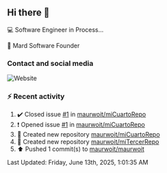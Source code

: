 ## Hi there 👋

:computer: Software Engineer in Process...

:office: Mard Software Founder

### Contact and social media

![Website](https://img.shields.io/badge/maurwoit.com-up-green?style=for-the-badge)


### :zap: Recent activity
<!--RECENT_ACTIVITY:start-->
1. ✔️ Closed issue [#1](https://github.com/maurwoit/miCuartoRepo/issues/1) in [maurwoit/miCuartoRepo](https://github.com/maurwoit/miCuartoRepo)<br>
2. ❗️ Opened issue [#1](https://github.com/maurwoit/miCuartoRepo/issues/1) in [maurwoit/miCuartoRepo](https://github.com/maurwoit/miCuartoRepo)<br>
3. 📔 Created new repository [maurwoit/miCuartoRepo](https://github.com/maurwoit/miCuartoRepo)<br>
4. 📔 Created new repository [maurwoit/miTercerRepo](https://github.com/maurwoit/miTercerRepo)<br>
5. ⬆️ Pushed 1 commit(s) to [maurwoit/maurwoit](https://github.com/maurwoit/maurwoit)<br>
<!--RECENT_ACTIVITY:end-->

<!--RECENT_ACTIVITY:last_update-->
Last Updated: Friday, June 13th, 2025, 1:01:35 AM
<!--RECENT_ACTIVITY:last_update_end-->